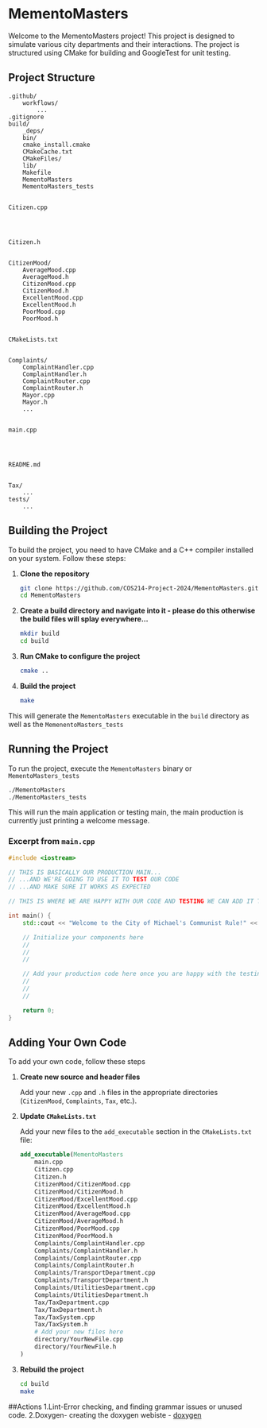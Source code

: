 # MementoMasters

Welcome to the MementoMasters project! This project is designed to simulate various city departments and their interactions. The project is structured using CMake for building and GoogleTest for unit testing.

## Project Structure

```
.github/
    workflows/
        ...
.gitignore
build/
    _deps/
    bin/
    cmake_install.cmake
    CMakeCache.txt
    CMakeFiles/
    lib/
    Makefile
    MementoMasters
    MementoMasters_tests


Citizen.cpp




Citizen.h


CitizenMood/
    AverageMood.cpp
    AverageMood.h
    CitizenMood.cpp
    CitizenMood.h
    ExcellentMood.cpp
    ExcellentMood.h
    PoorMood.cpp
    PoorMood.h


CMakeLists.txt


Complaints/
    ComplaintHandler.cpp
    ComplaintHandler.h
    ComplaintRouter.cpp
    ComplaintRouter.h
    Mayor.cpp
    Mayor.h
    ...


main.cpp




README.md


Tax/
    ...
tests/
    ...
```

## Building the Project

To build the project, you need to have CMake and a C++ compiler installed on your system. Follow these steps:

1. **Clone the repository**

    ```sh
    git clone https://github.com/COS214-Project-2024/MementoMasters.git
    cd MementoMasters
    ```

2. **Create a build directory and navigate into it - please do this otherwise the build files will splay everywhere...**

    ```sh
    mkdir build
    cd build
    ```

3. **Run CMake to configure the project**

    ```sh
    cmake ..
    ```

4. **Build the project**

    ```sh
    make
    ```

This will generate the `MementoMasters` executable in the `build` directory as well as the `MemenentoMasters_tests`

## Running the Project

To run the project, execute the `MementoMasters` binary or `MementoMasters_tests`

```sh
./MementoMasters
./MementoMasters_tests
```

This will run the main application or testing main, the main production is currently just printing a welcome message.

### Excerpt from `main.cpp`

```cpp
#include <iostream>

// THIS IS BASICALLY OUR PRODUCTION MAIN...
// ...AND WE'RE GOING TO USE IT TO TEST OUR CODE
// ...AND MAKE SURE IT WORKS AS EXPECTED

// THIS IS WHERE WE ARE HAPPY WITH OUR CODE AND TESTING WE CAN ADD IT TO OUR PRODUCTION CODE

int main() {
    std::cout << "Welcome to the City of Michael's Communist Rule!" << std::endl;

    // Initialize your components here
    //
    //
    //

    // Add your production code here once you are happy with the testing
    //
    //
    //

    return 0;
}
```

## Adding Your Own Code

To add your own code, follow these steps

1. **Create new source and header files**

    Add your new `.cpp` and `.h` files in the appropriate directories (`CitizenMood`, `Complaints`, `Tax`, etc.).

2. **Update `CMakeLists.txt`**

    Add your new files to the `add_executable` section in the `CMakeLists.txt` file:

    ```cmake
    add_executable(MementoMasters
        main.cpp
        Citizen.cpp
        Citizen.h
        CitizenMood/CitizenMood.cpp
        CitizenMood/CitizenMood.h
        CitizenMood/ExcellentMood.cpp
        CitizenMood/ExcellentMood.h
        CitizenMood/AverageMood.cpp
        CitizenMood/AverageMood.h
        CitizenMood/PoorMood.cpp
        CitizenMood/PoorMood.h
        Complaints/ComplaintHandler.cpp
        Complaints/ComplaintHandler.h
        Complaints/ComplaintRouter.cpp
        Complaints/ComplaintRouter.h
        Complaints/TransportDepartment.cpp
        Complaints/TransportDepartment.h
        Complaints/UtilitiesDepartment.cpp
        Complaints/UtilitiesDepartment.h
        Tax/TaxDepartment.cpp
        Tax/TaxDepartment.h
        Tax/TaxSystem.cpp
        Tax/TaxSystem.h
        # Add your new files here
        directory/YourNewFile.cpp
        directory/YourNewFile.h
    )
    ```

3. **Rebuild the project**

    ```sh
    cd build
    make
    ```

##Actions
1.Lint-Error checking, and finding grammar issues or unused code.
2.Doxygen- creating the doxygen webiste - [doxygen](https://memento-masters.pages.dev/)
